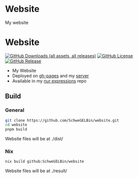 # Website
My website

# Website
[![GitHub Downloads (all assets, all releases)](https://img.shields.io/github/downloads/SchweGELBin/website/total)](https://github.com/SchweGELBin/website/releases)
[![GitHub License](https://img.shields.io/github/license/SchweGELBin/website)](../LICENSE)
[![GitHub Release](https://img.shields.io/github/v/release/SchweGELBin/website)](https://github.com/SchweGELBin/website/releases/latest)

- My Website
- Deployed on [gh-pages](https://schwegelbin.github.io/) and my [server](https://www.michi.my/)
- Available in my [nur expressions](https://github.com/SchweGELBin/nur-expressions) repo

## Build

### General
```bash
git clone https://github.com/SchweGELBin/website.git
cd website
pnpm build
```
Website files will be at ./dist/

### Nix
```bash
nix build github:SchweGELBin/website
```
Website files will be at ./result/
